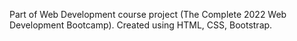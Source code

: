 Part of Web Development course project (The Complete 2022 Web Development Bootcamp).
Created using HTML, CSS, Bootstrap.
